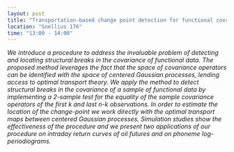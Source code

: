 ```yaml
---
layout: post
title: "Transportation-based change point detection for functional covariance (Alexander Orcutt)"
location: "Snellius 176"
time: "13:00 - 14:00"
---
```


<em>
We introduce a procedure to address the invaluable problem of detecting and locating structural breaks in the covariance of functional data. The proposed method leverages the fact that the space of covariance operators can be identified with the space of centered Gaussian processes, lending access to optimal transport theory. We apply the method to detect structural breaks in the covariance of a sample of functional data by implementing a 2-sample test for the equality of the sample covariance operators of the first k and last n-k observations. In order to estimate the location of the change-point we work directly with the optimal transport maps between centered Gaussian processes. Simulation studies show the effectiveness of the procedure and we present two applications of our procedure on intraday return curves of oil futures and on phoneme log-periodiograms.
</em>
